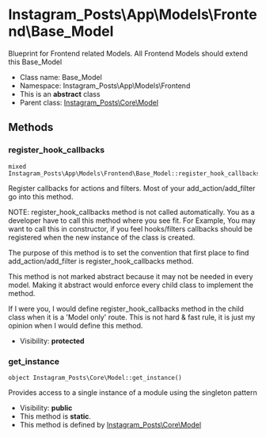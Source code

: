 Instagram_Posts\App\Models\Frontend\Base_Model
===============

Blueprint for Frontend related Models. All Frontend Models should extend this Base_Model




* Class name: Base_Model
* Namespace: Instagram_Posts\App\Models\Frontend
* This is an **abstract** class
* Parent class: [Instagram_Posts\Core\Model](Instagram_Posts-Core-Model.md)







Methods
-------


### register_hook_callbacks

    mixed Instagram_Posts\App\Models\Frontend\Base_Model::register_hook_callbacks()

Register callbacks for actions and filters. Most of your add_action/add_filter
go into this method.

NOTE: register_hook_callbacks method is not called automatically. You
as a developer have to call this method where you see fit. For Example,
You may want to call this in constructor, if you feel hooks/filters
callbacks should be registered when the new instance of the class
is created.

The purpose of this method is to set the convention that first place to
find add_action/add_filter is register_hook_callbacks method.

This method is not marked abstract because it may not be needed in every
model. Making it abstract would enforce every child class to implement
the method.

If I were you, I would define register_hook_callbacks method in the child
class when it is a 'Model only' route. This is not hard & fast rule, it
is just my opinion when I would define this method.

* Visibility: **protected**




### get_instance

    object Instagram_Posts\Core\Model::get_instance()

Provides access to a single instance of a module using the singleton pattern



* Visibility: **public**
* This method is **static**.
* This method is defined by [Instagram_Posts\Core\Model](Instagram_Posts-Core-Model.md)



